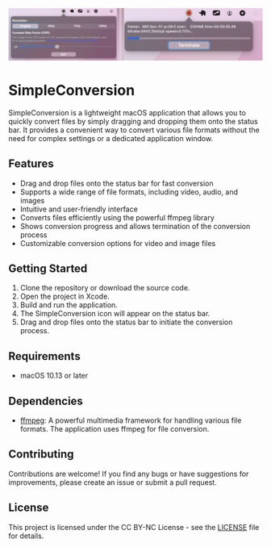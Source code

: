 <p align="center">
  <img alt="Simple Conversion APP - Screenshot with option and with proccess of converting" src="https://github.com/timurco/SimpleConversion/blob/main/screenshots/screenshot.png" />
</p>   
   
# SimpleConversion

SimpleConversion is a lightweight macOS application that allows you to quickly convert files by simply dragging and dropping them onto the status bar. It provides a convenient way to convert various file formats without the need for complex settings or a dedicated application window.

## Features

- Drag and drop files onto the status bar for fast conversion
- Supports a wide range of file formats, including video, audio, and images
- Intuitive and user-friendly interface
- Converts files efficiently using the powerful ffmpeg library
- Shows conversion progress and allows termination of the conversion process
- Customizable conversion options for video and image files

## Getting Started

1. Clone the repository or download the source code.
2. Open the project in Xcode.
3. Build and run the application.
4. The SimpleConversion icon will appear on the status bar.
5. Drag and drop files onto the status bar to initiate the conversion process.

## Requirements

- macOS 10.13 or later

## Dependencies

- [ffmpeg](https://github.com/FFmpeg/FFmpeg): A powerful multimedia framework for handling various file formats. The application uses ffmpeg for file conversion.

## Contributing

Contributions are welcome! If you find any bugs or have suggestions for improvements, please create an issue or submit a pull request.

## License

This project is licensed under the CC BY-NC License - see the [LICENSE] file for details.

[LICENSE]: https://github.com/timurco/SimpleConversion/blob/main/LICENSE
